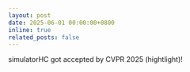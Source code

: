 ```yaml
---
layout: post
date: 2025-06-01 00:00:00+0800
inline: true
related_posts: false
---
```


simulatorHC got accepted by CVPR 2025 (hightlight)!
